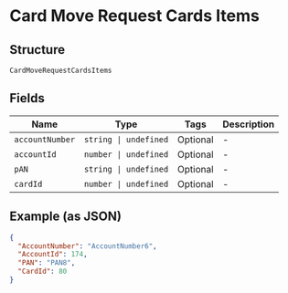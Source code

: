 
# Card Move Request Cards Items

## Structure

`CardMoveRequestCardsItems`

## Fields

| Name | Type | Tags | Description |
|  --- | --- | --- | --- |
| `accountNumber` | `string \| undefined` | Optional | - |
| `accountId` | `number \| undefined` | Optional | - |
| `pAN` | `string \| undefined` | Optional | - |
| `cardId` | `number \| undefined` | Optional | - |

## Example (as JSON)

```json
{
  "AccountNumber": "AccountNumber6",
  "AccountId": 174,
  "PAN": "PAN8",
  "CardId": 80
}
```

